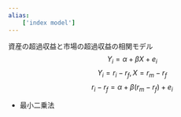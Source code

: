 ```yaml
---
alias:
    ['index model']
---
```

資産の超過収益と市場の超過収益の相関モデル
$$
Y_i = \alpha + \beta X+ e_i $$ 
 $$
Y_i = r_i - r_f, X = r_m - r_f $$ 
 $$
r_i - r_f = \alpha + \beta(r_m - r_f) + e_i
$$
- 最小二乗法